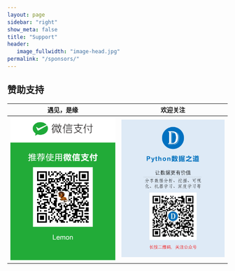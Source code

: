 ```yaml
---
layout: page
sidebar: "right"
show_meta: false
title: "Support"
header:
   image_fullwidth: "image-head.jpg"
permalink: "/sponsors/"
---
```


## 赞助支持


| <center>遇见，是缘</center> | <center>欢迎关注</center> |
| ---------------------------------------- | ---------------------------------------- |
| <img src="/images/wechat-pay.png" width="300"/> | <img src="/images/foot.jpg" width="300"/> |
